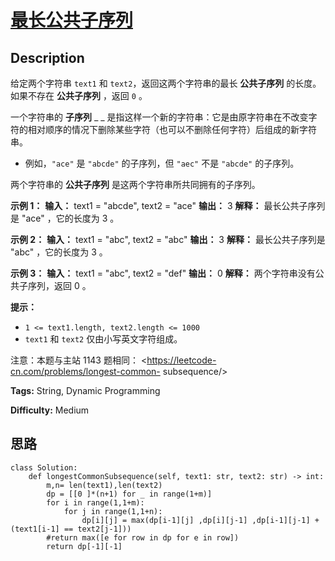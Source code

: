 # [最长公共子序列][title]

## Description

给定两个字符串 `text1` 和 `text2`，返回这两个字符串的最长 **公共子序列** 的长度。如果不存在 **公共子序列** ，返回 `0` 。

一个字符串的  **子序列** _ _
是指这样一个新的字符串：它是由原字符串在不改变字符的相对顺序的情况下删除某些字符（也可以不删除任何字符）后组成的新字符串。

  * 例如，`"ace"` 是 `"abcde"` 的子序列，但 `"aec"` 不是 `"abcde"` 的子序列。

两个字符串的 **公共子序列** 是这两个字符串所共同拥有的子序列。



**示例 1：**
            **输入：** text1 = "abcde", text2 = "ace"     **输出：** 3      **解释：** 最长公共子序列是 "ace" ，它的长度为 3 。    

**示例 2：**
            **输入：** text1 = "abc", text2 = "abc"    **输出：** 3    **解释：** 最长公共子序列是 "abc" ，它的长度为 3 。    

**示例 3：**
            **输入：** text1 = "abc", text2 = "def"    **输出：** 0    **解释：** 两个字符串没有公共子序列，返回 0 。    



**提示：**

  * `1 <= text1.length, text2.length <= 1000`
  * `text1` 和 `text2` 仅由小写英文字符组成。



注意：本题与主站 1143 题相同： <https://leetcode-cn.com/problems/longest-common-
subsequence/>


**Tags:** String, Dynamic Programming

**Difficulty:** Medium

## 思路

``` python3
class Solution:
    def longestCommonSubsequence(self, text1: str, text2: str) -> int:
        m,n= len(text1),len(text2)
        dp = [[0 ]*(n+1) for _ in range(1+m)]
        for i in range(1,1+m):
            for j in range(1,1+n):
                dp[i][j] = max(dp[i-1][j] ,dp[i][j-1] ,dp[i-1][j-1] +(text1[i-1] == text2[j-1]))
        #return max([e for row in dp for e in row])
        return dp[-1][-1]        
```

[title]: https://leetcode-cn.com/problems/qJnOS7
